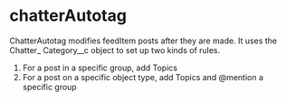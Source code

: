 chatterAutotag
==============

ChatterAutotag modifies feedItem posts after they are made. It uses the Chatter_ Category__c object to set up two kinds of rules.

1. For a post in a specific group, add Topics
1. For a post on a specific object type, add Topics and @mention a specific group

